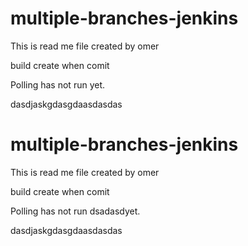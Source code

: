 # multiple-branches-jenkins

This is read me file created by omer 

build create when comit

Polling has not run yet.

dasdjaskgdasgdaasdasdas


# multiple-branches-jenkins

This is read me file created by omer 

build create when comit

Polling has not run dsadasdyet.

dasdjaskgdasgdaasdasdas













